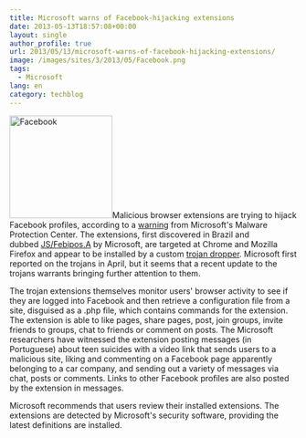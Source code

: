 ```yaml
---
title: Microsoft warns of Facebook-hijacking extensions
date: 2013-05-13T18:57:08+00:00
layout: single
author_profile: true
url: 2013/05/13/microsoft-warns-of-facebook-hijacking-extensions/
image: /images/sites/3/2013/05/Facebook.png
tags:
  - Microsoft
lang: en
category: techblog
---
```

[<img class="alignright  wp-image-6593" alt="Facebook" src="/images/2013/05/Facebook-300x300.png" width="180" height="180" srcset="/images/sites/3/2013/05/Facebook.png 300w, /images/sites/3/2013/05/Facebook-150x150.png 150w" sizes="(max-width: 180px) 100vw, 180px" />](/images/2013/05/Facebook.png)Malicious browser extensions are trying to hijack Facebook profiles, according to a <a href="http://blogs.technet.com/b/mmpc/archive/2013/05/10/browser-extension-hijacks-facebook-profiles.aspx" target="_blank" rel="external">warning</a> from Microsoft's Malware Protection Center. The extensions, first discovered in Brazil and dubbed <a href="http://www.microsoft.com/security/portal/threat/encyclopedia/Entry.aspx?Name=Trojan%3aJS/Febipos.A" target="_blank" rel="external">JS/Febipos.A</a> by Microsoft, are targeted at Chrome and Mozilla Firefox and appear to be installed by a custom <a href="http://www.microsoft.com/security/portal/threat/encyclopedia/Entry.aspx?Name=TrojanDropper%3aWin32%2fFebipos.A" target="_blank" rel="external">trojan dropper</a>. Microsoft first reported on the trojans in April, but it seems that a recent update to the trojans warrants bringing further attention to them.

The trojan extensions themselves monitor users' browser activity to see if they are logged into Facebook and then retrieve a configuration file from a site, disguised as a .php file, which contains commands for the extension. The extension is able to like pages, share pages, post, join groups, invite friends to groups, chat to friends or comment on posts. The Microsoft researchers have witnessed the extension posting messages (in Portuguese) about teen suicides with a video link that sends users to a malicious site, liking and commenting on a Facebook page apparently belonging to a car company, and sending out a variety of messages via chat, posts or comments. Links to other Facebook profiles are also posted by the extension in messages.

Microsoft recommends that users review their installed extensions. The extensions are detected by Microsoft's security software, providing the latest definitions are installed.
